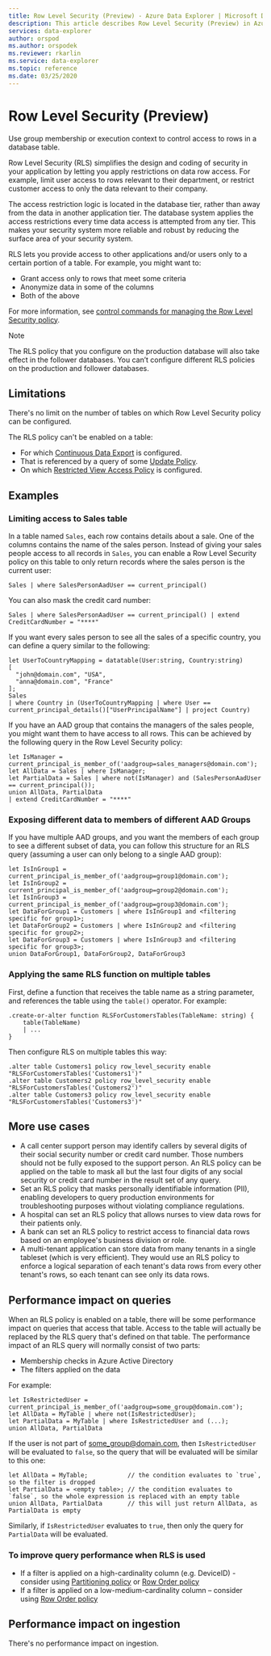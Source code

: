 ```yaml
---
title: Row Level Security (Preview) - Azure Data Explorer | Microsoft Docs
description: This article describes Row Level Security (Preview) in Azure Data Explorer.
services: data-explorer
author: orspod
ms.author: orspodek
ms.reviewer: rkarlin
ms.service: data-explorer
ms.topic: reference
ms.date: 03/25/2020
---
```

# Row Level Security (Preview)

Use group membership or execution context to control access to rows in a database table.

Row Level Security (RLS) simplifies the design and coding of security in your application by letting you apply restrictions on data row access. For example, limit user access to rows relevant to their department, or restrict customer access to only the data relevant to their company.

The access restriction logic is located in the database tier, rather than away from the data in another application tier. The database system applies the access restrictions every time data access is attempted from any tier. This makes your security system more reliable and robust by reducing the surface area of your security system.

RLS lets you provide access to other applications and/or users only to a certain portion of a table. For example, you might want to:

* Grant access only to rows that meet some criteria
* Anonymize data in some of the columns
* Both of the above

For more information, see [control commands for managing the Row Level Security policy](../management/row-level-security-policy.md).

> [!Note]
> The RLS policy that you configure on the production database will also take effect in the follower databases. You can’t configure different RLS policies on the production and follower databases.

## Limitations

There's no limit on the number of tables on which Row Level Security policy can be configured.

The RLS policy can't be enabled on a table:
* For which [Continuous Data Export](../management/data-export/continuous-data-export.md) is configured.
* That is referenced by a query of some [Update Policy](./updatepolicy.md).
* On which [Restricted View Access Policy](./restrictedviewaccesspolicy.md) is configured.

## Examples

### Limiting access to Sales table

In a table named `Sales`, each row contains details about a sale. One of the columns contains the name of the sales person. Instead of giving your sales people access to all records in `Sales`, you can enable a Row Level Security policy on this table to only return records where the sales person is the current user:

```kusto
Sales | where SalesPersonAadUser == current_principal()
```

You can also mask the credit card number:

```kusto
Sales | where SalesPersonAadUser == current_principal() | extend CreditCardNumber = "****"
```

If you want every sales person to see all the sales of a specific country, you can define a query similar to the following:

```kusto
let UserToCountryMapping = datatable(User:string, Country:string)
[
  "john@domain.com", "USA",
  "anna@domain.com", "France"
];
Sales
| where Country in (UserToCountryMapping | where User == current_principal_details()["UserPrincipalName"] | project Country)
```

If you have an AAD group that contains the managers of the sales people, you might want them to have access to all rows. This can be achieved by the following query in the Row Level Security policy:

```kusto
let IsManager = current_principal_is_member_of('aadgroup=sales_managers@domain.com');
let AllData = Sales | where IsManager;
let PartialData = Sales | where not(IsManager) and (SalesPersonAadUser == current_principal());
union AllData, PartialData
| extend CreditCardNumber = "****"
```

### Exposing different data to members of different AAD Groups

If you have multiple AAD groups, and you want the members of each group to see a different subset of data, you can follow this structure for an RLS query (assuming a user can only belong to a single AAD group):

```kusto
let IsInGroup1 = current_principal_is_member_of('aadgroup=group1@domain.com');
let IsInGroup2 = current_principal_is_member_of('aadgroup=group2@domain.com');
let IsInGroup3 = current_principal_is_member_of('aadgroup=group3@domain.com');
let DataForGroup1 = Customers | where IsInGroup1 and <filtering specific for group1>;
let DataForGroup2 = Customers | where IsInGroup2 and <filtering specific for group2>;
let DataForGroup3 = Customers | where IsInGroup3 and <filtering specific for group3>;
union DataForGroup1, DataForGroup2, DataForGroup3
```

### Applying the same RLS function on multiple tables

First, define a function that receives the table name as a string parameter, and references the table using the `table()` operator. For example:

```
.create-or-alter function RLSForCustomersTables(TableName: string) {
    table(TableName)
    | ...
}
```

Then configure RLS on multiple tables this way:

```
.alter table Customers1 policy row_level_security enable "RLSForCustomersTables('Customers1')"
.alter table Customers2 policy row_level_security enable "RLSForCustomersTables('Customers2')"
.alter table Customers3 policy row_level_security enable "RLSForCustomersTables('Customers3')"
```

## More use cases

* A call center support person may identify callers by several digits of their social security number
or credit card number. Those numbers should not be fully exposed to
the support person. An RLS policy can be applied on the table to mask all but the last four digits
of any social security or credit card number in the result set of any query.
* Set an RLS policy that masks personally identifiable information (PII), enabling developers to 
query production environments for troubleshooting purposes without violating compliance regulations.
* A hospital can set an RLS policy that allows nurses to view data rows for their patients only.
* A bank can set an RLS policy to restrict access to financial data rows based on an employee's business
division or role.
* A multi-tenant application can store data from many tenants in a single tableset (which is very efficient). They would use an RLS policy to enforce a logical separation of each tenant's data rows from every other tenant's rows, so each tenant can see only its data rows.

## Performance impact on queries

When an RLS policy is enabled on a table, there will be some performance impact on queries that access that table. Access to the table will actually be replaced by the RLS query that's defined on that table. The performance impact of an RLS query will normally consist of two parts:

* Membership checks in Azure Active Directory
* The filters applied on the data

For example:

```kusto
let IsRestrictedUser = current_principal_is_member_of('aadgroup=some_group@domain.com');
let AllData = MyTable | where not(IsRestrictedUser);
let PartialData = MyTable | where IsRestrictedUser and (...);
union AllData, PartialData
```

If the user is not part of some_group@domain.com, then `IsRestrictedUser` will be evaluated to `false`,
so the query that will be evaluated will be similar to this one:

```kusto
let AllData = MyTable;           // the condition evaluates to `true`, so the filter is dropped
let PartialData = <empty table>; // the condition evaluates to `false`, so the whole expression is replaced with an empty table
union AllData, PartialData       // this will just return AllData, as PartialData is empty
```

Similarly, if `IsRestrictedUser` evaluates to `true`, then only the query for `PartialData` will be evaluated.

### To improve query performance when RLS is used

* If a filter is applied on a high-cardinality column (e.g. DeviceID) - consider using [Partitioning policy](./partitioningpolicy.md) or [Row Order policy](./roworderpolicy.md)
* If a filter is applied on a low-medium-cardinality column – consider using [Row Order policy](./roworderpolicy.md)

## Performance impact on ingestion

There's no performance impact on ingestion.
